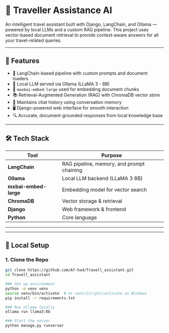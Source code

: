 # 🧭 Traveller Assistance AI

An intelligent travel assistant built with Django, LangChain, and Ollama — powered by local LLMs and a custom RAG pipeline. This project uses vector-based document retrieval to provide context-aware answers for all your travel-related queries.

---

## 🚀 Features

- 🔗 LangChain-based pipeline with custom prompts and document loaders
- 🦙 Local LLM served via Ollama (LLaMA 3 - 8B)
- 🧬 `maxbai-embed-large` used for embedding document chunks
- 📚 Retrieval-Augmented Generation (RAG) with ChromaDB vector store
- 🧠 Maintains chat history using conversation memory
- 🖥️ Django-powered web interface for smooth interaction
- 🔍 Accurate, document-grounded responses from local knowledge base

---

## 🛠️ Tech Stack

| Tool               | Purpose                                  |
|--------------------|------------------------------------------|
| **LangChain**       | RAG pipeline, memory, and prompt chaining |
| **Ollama**          | Local LLM backend (LLaMA 3 8B)           |
| **mxbai-embed-large** | Embedding model for vector search         |
| **ChromaDB**        | Vector storage & retrieval               |
| **Django**          | Web framework & frontend                 |
| **Python**          | Core language                           |

---

---

## 🧪 Local Setup

### 1. Clone the Repo
```bash
git clone https://github.com/A7-ha4/Travell_assistant.git
cd Travell_assistant

### Set up environment 
python -m venv venv
source venv/bin/activate  # or venv\Scripts\activate on Windows
pip install -r requirements.txt

### Run ollama locally
ollama run llama3:8b

### Start the server
python manage.py runserver

